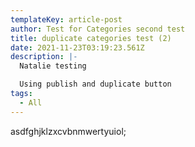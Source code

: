 ```yaml
---
templateKey: article-post
author: Test for Categories second test
title: duplicate categories test (2)
date: 2021-11-23T03:19:23.561Z
description: |-
  Natalie testing 

  Using publish and duplicate button 
tags:
  - All
---
```

asdfghjklzxcvbnmwertyuiol;